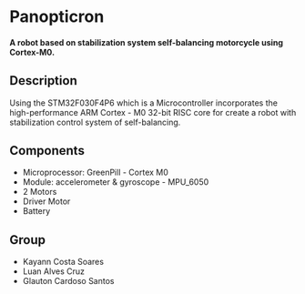 # Panopticron
#### A robot based on stabilization system self-balancing motorcycle using Cortex-M0. 

## Description
Using the STM32F030F4P6 which is a Microcontroller incorporates the high-performance ARM Cortex - M0 32-bit RISC core for create a robot with stabilization control system of self-balancing.


## Components
* Microprocessor: GreenPill - Cortex M0
* Module: accelerometer & gyroscope - MPU_6050
* 2 Motors
* Driver Motor
* Battery

## Group
* Kayann Costa Soares
* Luan Alves Cruz
* Glauton Cardoso Santos

